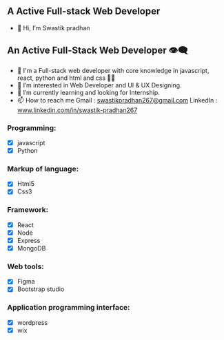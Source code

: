 ## A Active Full-stack Web Developer 
- 👋 Hi, I’m Swastik pradhan
## An Active Full-Stack Web Developer :eye_speech_bubble:
- 👋 I'm a Full-stack web developer with core knowledge in javascript, react, python and html and css  :technologist:
- 👀 I’m interested in Web Developer and UI & UX Designing.
- 🌱 I’m currently learning and looking for Internship.
- 📫 How to reach me  Gmail : swastikpradhan267@gmail.com
                   LinkedIn : www.linkedin.com/in/swastik-pradhan267
### Programming:
- [x] javascript
- [x] Python
### Markup of language:
- [x] Html5
- [x] Css3
 ### Framework:
- [x] React
- [x] Node
- [x] Express
- [x] MongoDB
 ### Web tools:
- [x] Figma
- [x] Bootstrap studio
### Application programming interface:
- [x] wordpress
- [x] wix
